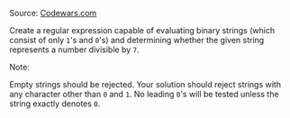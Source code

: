 Source: [Codewars.com](https://www.codewars.com/kata/56a73d2194505c29f600002d/ruby)

Create a regular expression capable of evaluating binary strings (which consist of only `1`'s and `0`'s) and determining whether the given string represents a number divisible by `7`.

Note:

Empty strings should be rejected.
Your solution should reject strings with any character other than `0` and `1`.
No leading `0`'s will be tested unless the string exactly denotes `0`.
